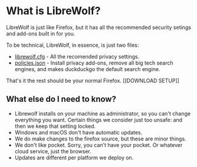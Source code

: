 # What is LibreWolf?

LibreWolf is just like Firefox, but it has all the recommended security setings and add-ons built in for you.

To be technical, LibreWolf, in essence, is just two files:

* [librewolf.cfg](https://gitlab.com/librewolf-community/settings/-/blob/master/librewolf.cfg) - All the recomended privacy settings. 
* [policies.json](https://gitlab.com/librewolf-community/settings/-/blob/master/distribution/policies.json) - Install privacy add-ons, remove all big tech search engines, and makes duckduckgo the default search engine.

That's it the rest should be your normal Firefox. [[DOWNLOAD SETUP]]

## What else do I need to know?

* Librewolf installs on your machine as administrator, so you can't change everything you want. Certain things we consider just too unsafe: and then we keep that setting locked.
* Windows and macOS don't have automatic updates.
* We do make changes to the firefox source, but these are minor things.
* We don't like pocket. Sorry, you can't have your pocket. Or whatever cloud service, just the browser.
* Updates are different per platform we deploy on.
